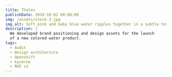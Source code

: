 ```yaml
---
title: Thales
publishDate: 2019-10-02 00:00:00
img: /assets/stock-3.jpg
img_alt: Soft pink and baby blue water ripples together in a subtle texture.
description: |
  We developed brand positioning and design assets for the launch
  of a new colored water product.
tags:
  - Audit
  - Design architecture
  - Openshift
  - kyverno
  - RKE v2
---
```

